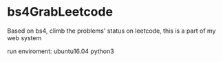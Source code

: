 # bs4GrabLeetcode
Based on bs4, climb the problems' status on leetcode, this is a part of my web system

run enviroment: ubuntu16.04 python3 
